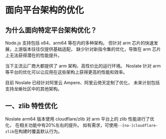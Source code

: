 # 面向平台架构的优化

## 为什么面向特定平台架构优化？

Node.js 支持包括 x64、arm64 等在内的多种架构。
但针对 arm 芯片的快速发展，上游版本往往仅提供基础适配，
缺少针对新指令集的优化，导致在 arm 芯片上无法获得潜在的性能提升。

当下主流云厂商大都提供了 arm 架构、高性价比的运行环境。
Noslate 针对 arm 等平台的优化可以让应用在这些架构上获得更高的性能和效率。

目前 Noslate 已经针对阿里云 Ampere、阿里云倚天定制了优化，
未来计划包括支持龙蜥社区中的其他架构。

## 一、zlib 特性优化

Noslate arm64 版本使用 cloudflare/zlib 对 arm 平台上的 zlib 性能进行了优化，
在相关功能中有20%左右的提升。
如有需求，可使用`--[no-]cloudflare-zlib`在构建时覆盖默认行为。

